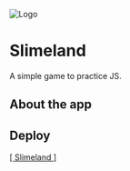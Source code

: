 ![Logo](https://cdn.discordapp.com/attachments/387391441397350411/996955085013799043/unknown.png)

# Slimeland
A simple game to practice JS.

## About the app


## Deploy
<a href="https://danielpqb.github.io/my-first-web-game/" target="_blank">[ Slimeland ]</a>
